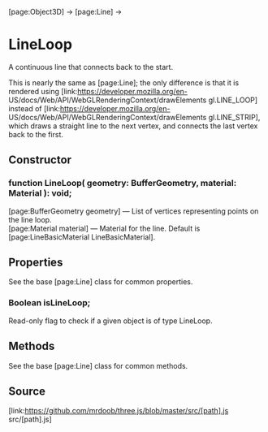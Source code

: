 [page:Object3D] → [page:Line] →

# LineLoop

A continuous line that connects back to the start.  
  
This is nearly the same as [page:Line]; the only difference is that it is
rendered using [link:https://developer.mozilla.org/en-
US/docs/Web/API/WebGLRenderingContext/drawElements gl.LINE_LOOP] instead of
[link:https://developer.mozilla.org/en-
US/docs/Web/API/WebGLRenderingContext/drawElements gl.LINE_STRIP], which draws
a straight line to the next vertex, and connects the last vertex back to the
first.

## Constructor

###  function LineLoop( geometry: BufferGeometry, material: Material ): void;

[page:BufferGeometry geometry] — List of vertices representing points on the
line loop.  
[page:Material material] — Material for the line. Default is
[page:LineBasicMaterial LineBasicMaterial].

## Properties

See the base [page:Line] class for common properties.

###  Boolean isLineLoop;

Read-only flag to check if a given object is of type LineLoop.

## Methods

See the base [page:Line] class for common methods.

## Source

[link:https://github.com/mrdoob/three.js/blob/master/src/[path].js
src/[path].js]

